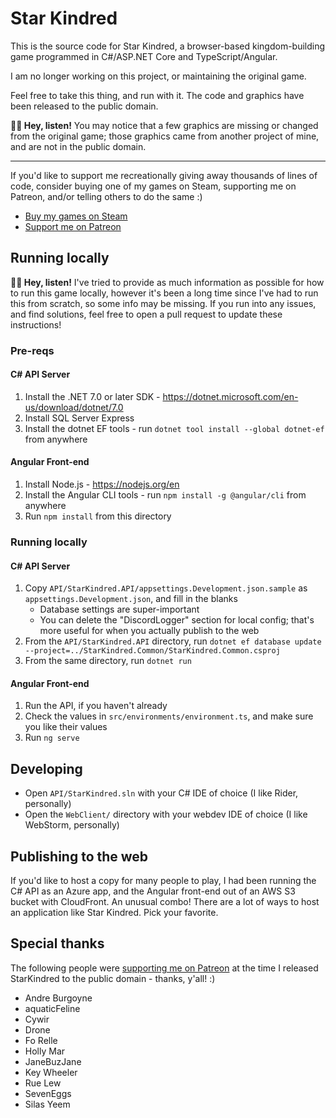 # Star Kindred

This is the source code for Star Kindred, a browser-based kingdom-building game programmed in C#/ASP.NET Core and TypeScript/Angular.

I am no longer working on this project, or maintaining the original game.

Feel free to take this thing, and run with it. The code and graphics have been released to the public domain.

**🧚‍♀️ Hey, listen!** You may notice that a few graphics are missing or changed from the original game; those graphics came from another project of mine, and are not in the public domain.

---

If you'd like to support me recreationally giving away thousands of lines of code, consider buying one of my games on Steam, supporting me on Patreon, and/or telling others to do the same :)
* [Buy my games on Steam](https://store.steampowered.com/search/?developer=Ben%20Hendel-Doying)
* [Support me on Patreon](https://www.patreon.com/BenMakesGames)

## Running locally

**🧚‍♀️ Hey, listen!** I've tried to provide as much information as possible for how to run this game locally, however it's been a long time since I've had to run this from scratch, so some info may be missing. If you run into any issues, and find solutions, feel free to open a pull request to update these instructions!

### Pre-reqs

#### C# API Server

1. Install the .NET 7.0 or later SDK - https://dotnet.microsoft.com/en-us/download/dotnet/7.0
2. Install SQL Server Express
3. Install the dotnet EF tools - run `dotnet tool install --global dotnet-ef` from anywhere

#### Angular Front-end

1. Install Node.js - https://nodejs.org/en
2. Install the Angular CLI tools - run `npm install -g @angular/cli` from anywhere
2. Run `npm install` from this directory

### Running locally

#### C# API Server

1. Copy `API/StarKindred.API/appsettings.Development.json.sample` as `appsettings.Development.json`, and fill in the blanks
   * Database settings are super-important
   * You can delete the "DiscordLogger" section for local config; that's more useful for when you actually publish to the web
2. From the `API/StarKindred.API` directory, run `dotnet ef database update --project=../StarKindred.Common/StarKindred.Common.csproj`
3. From the same directory, run `dotnet run`

#### Angular Front-end

1. Run the API, if you haven't already
2. Check the values in `src/environments/environment.ts`, and make sure you like their values
3. Run `ng serve`

## Developing

* Open `API/StarKindred.sln` with your C# IDE of choice (I like Rider, personally)
* Open the `WebClient/` directory with your webdev IDE of choice (I like WebStorm, personally)

## Publishing to the web

If you'd like to host a copy for many people to play, I had been running the C# API as an Azure app, and the Angular front-end out of an AWS S3 bucket with CloudFront. An unusual combo! There are a lot of ways to host an application like Star Kindred. Pick your favorite.

## Special thanks

The following people were [supporting me on Patreon](https://www.patreon.com/BenMakesGames) at the time I released StarKindred to the public domain - thanks, y'all! :)

* Andre Burgoyne
* aquaticFeline
* Cywir
* Drone
* Fo Relle
* Holly Mar
* JaneBuzJane
* Key Wheeler
* Rue Lew
* SevenEggs
* Silas Yeem

